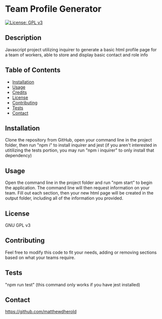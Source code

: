 
# Team Profile Generator
[![License: GPL v3](https://img.shields.io/badge/License-GPLv3-blue.svg)](https://www.gnu.org/licenses/gpl-3.0)

## Description
Javascript project utilizing inquirer to generate a basic html profile page for a team of workers, able to store and display basic contact and role info 

## Table of Contents
- [Installation](#installation)
- [Usage](#usage)
- [Credits](#credits)
- [License](#license)
- [Contributing](#contributing)
- [Tests](#tests)
- [Contact](#contact)

## Installation
Clone the repository from GitHub, open your command line in the project folder, then run "npm i" to install inquirer and jest (if you aren't interested in utitilizing the tests portion, you may run "npm i inquirer" to only install that dependency)

## Usage
Open the command line in the project folder and run "npm start" to begin the application. The command line will then request information on your team. Fill out each section, then your new html page will be created in the output folder, including all of the information you provided.

## License
GNU GPL v3

## Contributing
Feel free to modify this code to fit your needs, adding or removing sections based on what your teams require.

## Tests
"npm run test" (this command only works if you have jest installed)

## Contact
https://github.com/matthewdherold

